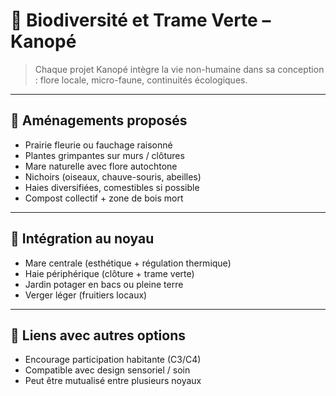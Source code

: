 # 🐝 Biodiversité et Trame Verte – Kanopé

> Chaque projet Kanopé intègre la vie non-humaine dans sa conception : flore locale, micro-faune, continuités écologiques.

---

## 🌱 Aménagements proposés

- Prairie fleurie ou fauchage raisonné
- Plantes grimpantes sur murs / clôtures
- Mare naturelle avec flore autochtone
- Nichoirs (oiseaux, chauve-souris, abeilles)
- Haies diversifiées, comestibles si possible
- Compost collectif + zone de bois mort

---

## 🧭 Intégration au noyau

- Mare centrale (esthétique + régulation thermique)
- Haie périphérique (clôture + trame verte)
- Jardin potager en bacs ou pleine terre
- Verger léger (fruitiers locaux)

---

## 📌 Liens avec autres options

- Encourage participation habitante (C3/C4)
- Compatible avec design sensoriel / soin
- Peut être mutualisé entre plusieurs noyaux
